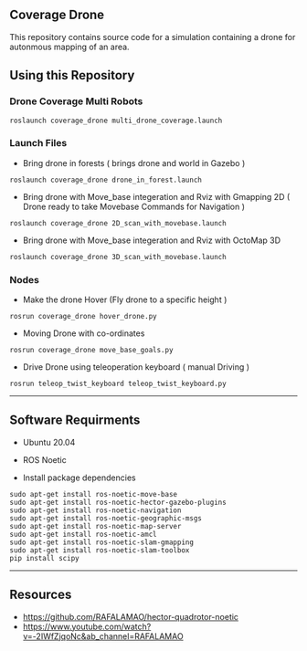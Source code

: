 ## Coverage Drone
This repository contains source code for a simulation containing a drone for autonmous mapping of an area.

## Using this Repository
### Drone Coverage Multi Robots
```
roslaunch coverage_drone multi_drone_coverage.launch
```
### Launch Files
- Bring drone in forests ( brings drone and world in Gazebo )
```
roslaunch coverage_drone drone_in_forest.launch
```
- Bring drone with Move_base integeration and Rviz with Gmapping 2D ( Drone ready to take Movebase Commands for Navigation )
```
roslaunch coverage_drone 2D_scan_with_movebase.launch
```
- Bring drone with Move_base integeration and Rviz with OctoMap 3D
```
roslaunch coverage_drone 3D_scan_with_movebase.launch
```
### Nodes
- Make the drone Hover (Fly drone to a specific height )
```
rosrun coverage_drone hover_drone.py
```
- Moving Drone with co-ordinates
```
rosrun coverage_drone move_base_goals.py
```
- Drive Drone using teleoperation keyboard ( manual Driving )
```
rosrun teleop_twist_keyboard teleop_twist_keyboard.py
```
---

## Software Requirments
- Ubuntu 20.04
- ROS Noetic

- Install package dependencies
```
sudo apt-get install ros-noetic-move-base
sudo apt-get install ros-noetic-hector-gazebo-plugins
sudo apt-get install ros-noetic-navigation
sudo apt-get install ros-noetic-geographic-msgs
sudo apt-get install ros-noetic-map-server
sudo apt-get install ros-noetic-amcl
sudo apt-get install ros-noetic-slam-gmapping
sudo apt-get install ros-noetic-slam-toolbox
pip install scipy

```
---

## Resources
- https://github.com/RAFALAMAO/hector-quadrotor-noetic
- https://www.youtube.com/watch?v=-2IWfZjqoNc&ab_channel=RAFALAMAO
